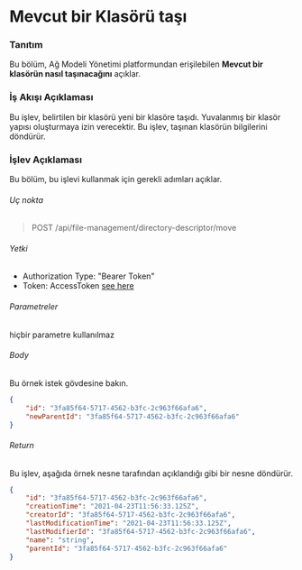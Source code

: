 # Mevcut bir Klasörü taşı

### Tanıtım
Bu bölüm, Ağ Modeli Yönetimi platformundan erişilebilen **Mevcut bir klasörün nasıl taşınacağını** açıklar.

### İş Akışı Açıklaması
Bu işlev, belirtilen bir klasörü yeni bir klasöre taşıdı. Yuvalanmış bir klasör yapısı oluşturmaya izin verecektir.
Bu işlev, taşınan klasörün bilgilerini döndürür.


### İşlev Açıklaması
Bu bölüm, bu işlevi kullanmak için gerekli adımları açıklar.


###### Uç nokta
> POST /api/file-management/directory-descriptor/move

###### Yetki
- Authorization Type: "Bearer Token"
- Token: AccessToken [see here](../IdentityManagement/Authorization.md)

###### Parametreler
hiçbir parametre kullanılmaz

###### Body
Bu örnek istek gövdesine bakın.
````JSON
{
    "id": "3fa85f64-5717-4562-b3fc-2c963f66afa6",
    "newParentId": "3fa85f64-5717-4562-b3fc-2c963f66afa6"
}
````

###### Return
Bu işlev, aşağıda örnek nesne tarafından açıklandığı gibi bir nesne döndürür.
````JSON
{
    "id": "3fa85f64-5717-4562-b3fc-2c963f66afa6",
    "creationTime": "2021-04-23T11:56:33.125Z",
    "creatorId": "3fa85f64-5717-4562-b3fc-2c963f66afa6",
    "lastModificationTime": "2021-04-23T11:56:33.125Z",
    "lastModifierId": "3fa85f64-5717-4562-b3fc-2c963f66afa6",
    "name": "string",
    "parentId": "3fa85f64-5717-4562-b3fc-2c963f66afa6"
}
````